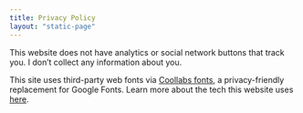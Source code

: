 ```yaml
---
title: Privacy Policy
layout: "static-page"
---
```


This website does not have analytics or social network buttons that track you. I don’t collect any information about you.

This site uses third-party web fonts via [Coollabs fonts](https://fonts.coollabs.io/), a privacy-friendly replacement for Google Fonts. Learn more about the tech this website uses [here](/colophon/).

